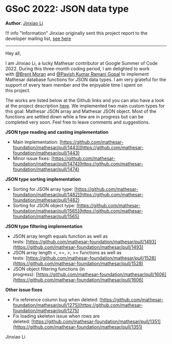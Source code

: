 # GSoC 2022: JSON data type

**Author**: [Jinxiao Li](https://github.com/Jinxiao0302)

!!! info "Information"
    Jinxiao originally sent this project report to the developer mailing list, [see here](https://groups.google.com/a/mathesar.org/g/mathesar-developers/c/7iHlVobzW08)



---

Hey all, 

I am Jinxiao Li, a lucky Mathesar contributor at Google Summer of Code 2022. During this three-month coding period, I am delighted to work with [@Brent Moran](mailto:brent@mathesar-foundation.org) and [@Pavish Kumar Ramani Gopal](mailto:pavish@mathesar-foundation.org) to implement Mathesar database functions for JSON data types. I am very grateful for the support of every team member and the enjoyable time I spent on this project.

The works are listed below at the Github links and you can also have a look at the project description [here](https://summerofcode.withgoogle.com/programs/2022/projects/ggLRaaH3). We implemented two main custom types for this goal: Mathesar JSON array and Mathesar JSON object. Most of the functions are settled down while a few are in progress but can be completed very soon. Feel free to leave comments and suggestions.

**JSON type reading and casting implementation**

- Main implementation: [https://github.com/mathesar-foundation/mathesar/pull/1443](https://github.com/mathesar-foundation/mathesar/pull/1443)  
- Minor issue fixes: [https://github.com/mathesar-foundation/mathesar/pull/1474](https://github.com/mathesar-foundation/mathesar/pull/1474)

**JSON type sorting implementation**

- Sorting for JSON array type: [https://github.com/mathesar-foundation/mathesar/pull/1482](https://github.com/mathesar-foundation/mathesar/pull/1482)
- Sorting for JSON object type: [https://github.com/mathesar-foundation/mathesar/pull/1565](https://github.com/mathesar-foundation/mathesar/pull/1565)

**JSON type filtering implementation**

- JSON array length equals function as well as tests: [https://github.com/mathesar-foundation/mathesar/pull/1493](https://github.com/mathesar-foundation/mathesar/pull/1493)
- JSON array length <, <=, >, >= functions as well as tests: [https://github.com/mathesar-foundation/mathesar/pull/1528](https://github.com/mathesar-foundation/mathesar/pull/1528)
- JSON object filtering functions (in progress): [https://github.com/mathesar-foundation/mathesar/pull/1606](https://github.com/mathesar-foundation/mathesar/pull/1606)

**Other issue fixes**

- Fix reference column bug when deleted: [https://github.com/mathesar-foundation/mathesar/pull/1275](https://github.com/mathesar-foundation/mathesar/pull/1275)
- Fix loading skeleton issue when rows are deleted: [https://github.com/mathesar-foundation/mathesar/pull/1351](https://github.com/mathesar-foundation/mathesar/pull/1351)

Jinxiao Li